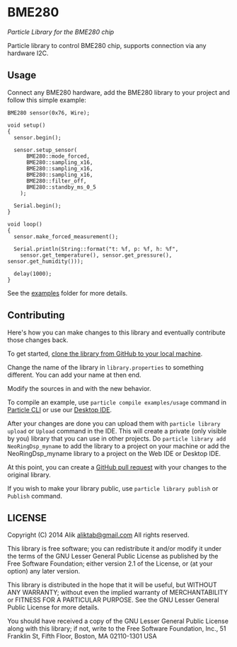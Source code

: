 # BME280

*Particle Library for the BME280 chip*

Particle library to control BME280 chip, supports connection via any hardware I2C.

## Usage

Connect any BME280 hardware, add the BME280 library to your project and follow this simple example:

```
BME280 sensor(0x76, Wire);

void setup()
{
  sensor.begin();

  sensor.setup_sensor(
      BME280::mode_forced,
      BME280::sampling_x16,
      BME280::sampling_x16,
      BME280::sampling_x16,
      BME280::filter_off,
      BME280::standby_ms_0_5
    );

  Serial.begin();
}

void loop()
{
  sensor.make_forced_measurement();

  Serial.println(String::format("t: %f, p: %f, h: %f",
    sensor.get_temperature(), sensor.get_pressure(), sensor.get_humidity()));

  delay(1000);
}
```

See the [examples](examples) folder for more details.

## Contributing

Here's how you can make changes to this library and eventually contribute those changes back.

To get started, [clone the library from GitHub to your local machine](https://help.github.com/articles/cloning-a-repository/).

Change the name of the library in `library.properties` to something different. You can add your name at then end.

Modify the sources in <src> and <examples> with the new behavior.

To compile an example, use `particle compile examples/usage` command in [Particle CLI](https://docs.particle.io/guide/tools-and-features/cli#update-your-device-remotely) or use our [Desktop IDE](https://docs.particle.io/guide/tools-and-features/dev/#compiling-code).

After your changes are done you can upload them with `particle library upload` or `Upload` command in the IDE. This will create a private (only visible by you) library that you can use in other projects. Do `particle library add NeoRingDsp_myname` to add the library to a project on your machine or add the NeoRingDsp_myname library to a project on the Web IDE or Desktop IDE.

At this point, you can create a [GitHub pull request](https://help.github.com/articles/about-pull-requests/) with your changes to the original library.

If you wish to make your library public, use `particle library publish` or `Publish` command.

## LICENSE
Copyright (C) 2014 Alik <aliktab@gmail.com> All rights reserved.

This library is free software; you can redistribute it and/or modify it under the terms of the GNU Lesser General Public License as published by the Free Software Foundation; either version 2.1 of the License, or (at your option) any later version.

This library is distributed in the hope that it will be useful, but WITHOUT ANY WARRANTY; without even the implied warranty of MERCHANTABILITY or FITNESS FOR A PARTICULAR PURPOSE. See the GNU Lesser General Public License for more details.

You should have received a copy of the GNU Lesser General Public License along with this library; if not, write to the Free Software Foundation, Inc., 51 Franklin St, Fifth Floor, Boston, MA 02110-1301 USA
